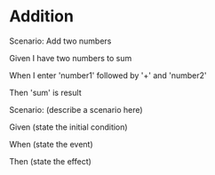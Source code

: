 # Addition

Scenario: Add two numbers
  
  Given I have two numbers to sum

  When I enter 'number1' followed by '+' and 'number2'
  
  Then 'sum' is result

Scenario: (describe a scenario here)
  
  Given (state the initial condition)
  
  When (state the event)
  
  Then (state the effect)
